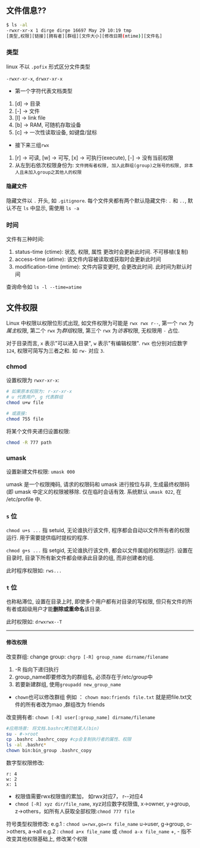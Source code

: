 ## 文件信息??

```sh
$ ls -al
-rwxr-xr-x 1 dirge dirge 16697 May 29 10:19 tmp
[类型,权限][链接][拥有者][群组][文件大小][修改日期(mtime)][文件名]
```

### 类型

linux 不以 `.pofix` 形式区分文件类型

`-rwxr-xr-x`, `drwxr-xr-x`
- 第一个字符代表文档类型
1.  \[d] -> 目录
2.  \[-] -> 文件
3.  \[l] -> link file
4.  \[b] -> RAM, 可随机存取设备
5.  \[c] -> 一次性读取设备, 如键盘/鼠标

- 接下来三组`rwx`
1. \[r] -> 可读, \[w] -> 可写, \[x] -> 可执行(execute), \[-] -> 没有当前权限
2. 从左到右依次权限身份为: `文件拥有者权限, 加入此群组(group)之账号的权限, 非本人且未加入group之其他人的权限`

#### 隐藏文件

隐藏文件以 `.` 开头, 如 `.gitignore`. 每个文件夹都有两个默认隐藏文件: `.` 和 `..`, 默认不在 `ls` 中显示, 需使用 `ls -a`

### 时间

文件有三种时间:
1. status-time (ctime): 状态, 权限, 属性 更改时会更新此时间. 不可移植(复制)
2. access-time (atime): 该文件内容被读取或获取时会更新此时间
3. modification-time (mtime): 文件内容变更时, 会更改此时间. 此时间为默认时间

查询命令如 `ls -l --time=atime`

## 文件权限

Linux 中权限以权限位形式出现, 如文件权限为可能是 `rwx rwx r--`, 第一个 `rwx` 为*属主*权限, 第二个 `rwx` 为*群组*权限, 第三个 `rwx` 为*访客*权限, 无权限用 `-` 占位.

对于目录而言, `x` 表示"可以进入目录", `w` 表示"有编辑权限". `rwx` 也分别对应数字 `124`, 权限可简写为三者之和. 如 `rw-` 对应 `3`.

### chmod 

设置权限为 `rwxr-xr-x`:

```bash
# 如果原本权限为: r-xr-xr-x
# u 代表用户, g 代表群组
chmod u+w file 

# 或直接:
chmod 755 file
```

将某个文件夹递归设置权限: 

```bash
chmod -R 777 path
```

### umask 

设置新建文件权限: `umask 000` 

umask 是一个权限掩码, 请求的权限码和 umask 进行按位与非, 生成最终权限码 (即 umask 中定义的权限被移除. 仅在临时会话有效. 系统默认 `umask 022`, 在 /etc/profile 中.

### `s` 位

`chmod u+s ...` 指 setuid, 无论谁执行该文件, 程序都会自动以文件所有者的权限运行. 用于需要提供临时提权的程序. 

`chmod g+s ...` 指 setgid, 无论谁执行该文件, 都会以文件属组的权限运行. 设置在目录时, 目录下所有新文件都会继承此目录的组, 而非创建者的组.

此时程序权限如: `rws...`

### `t` 位

也称粘滞位, 设置在目录上时, 即使多个用户都有对目录的写权限, 但只有文件的所有者或超级用户才能**删除或重命名**该目录.

此时权限如: `drwxrwx--T`


***



#### 修改权限

改变群组: 
change group: `chgrp [-R] group_name dirname/filename`
1. -R 指向下递归执行
2. group_name即要修改为的群组名, 必须存在于/etc/group中
3. 若要新建群组, 使用`groupadd new_group_name`

- `chown`也可以修改群组
例如 ： `chown mao:friends file.txt`
就是把file.txt文件的所有者改为mao ,群组改为 friends

改变拥有者:
`chown [-R] user[:group_name] dirname/filename`
```bash
#应用场景: 将文档.bashrc拷贝给某人(bin)
su - #->root
cp .bashrc .bashrc_copy #cp会复制执行者的属性、权限
ls -al .bashrc*
chown bin:bin_group .bashrc_copy
```

数字型权限修改:
```
r: 4
w: 2
x: 1
```
- 权限值需要rwx权限值的累加， 如rwx对应7， r--对应4
- `chmod [-R] xyz dir/file_name`, xyz对应数字权限值, x->owner, y->group, z->others，如所有人获取全部权限:`chmod 777 file`

符号类型权限修改: 
e.g.1 :  `chmod u=rwx,go=rx file_name`
u->user, g->group, o->others, a->all
e.g.2 : `chmod a+x file_name` 或 `chmod a-x file_name`
+, - 指不改变其他权限基础上, 修改某个权限